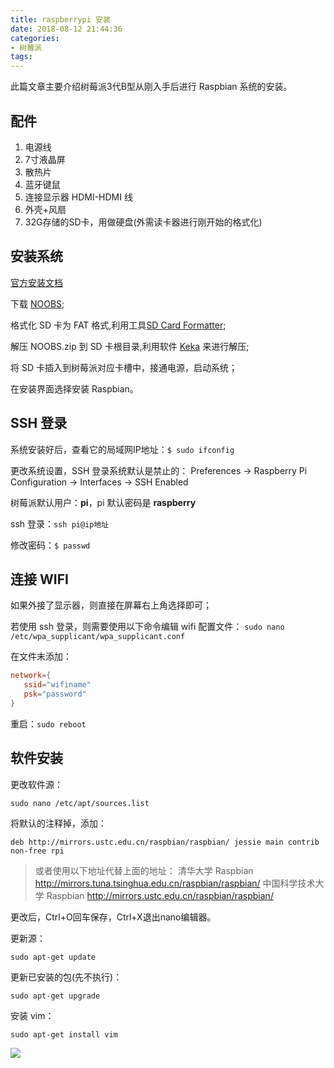 ```yaml
---
title: raspberrypi 安装
date: 2018-08-12 21:44:36
categories: 
- 树莓派
tags:
---
```

此篇文章主要介绍树莓派3代B型从刚入手后进行 Raspbian 系统的安装。

## 配件

1. 电源线
2. 7寸液晶屏
3. 散热片
4. 蓝牙键鼠
5. 连接显示器 HDMI-HDMI 线
6. 外壳+风扇
7. 32G存储的SD卡，用做硬盘(外需读卡器进行刚开始的格式化)

## 安装系统

[官方安装文档](https://www.raspberrypi.org/documentation/installation/noobs.md)

下载 [NOOBS](https://www.raspberrypi.org/downloads/noobs/);

格式化 SD 卡为 FAT 格式,利用工具[SD Card Formatter](https://www.sdcard.org/downloads/formatter_4/);

解压 NOOBS.zip 到 SD 卡根目录,利用软件 [Keka](http://www.kekaosx.com/zh-cn/) 来进行解压;

将 SD 卡插入到树莓派对应卡槽中，接通电源，启动系统；

在安装界面选择安装 Raspbian。

<!--more-->

## SSH 登录

系统安装好后，查看它的局域网IP地址：`$ sudo ifconfig`

更改系统设置，SSH 登录系统默认是禁止的：
Preferences -> Raspberry Pi Configuration -> Interfaces -> SSH Enabled

树莓派默认用户：**pi**，pi 默认密码是 **raspberry**

ssh 登录：`ssh pi@ip地址`

修改密码：`$ passwd`

## 连接 WIFI

如果外接了显示器，则直接在屏幕右上角选择即可；

若使用 ssh 登录，则需要使用以下命令编辑 wifi 配置文件：
`sudo nano /etc/wpa_supplicant/wpa_supplicant.conf`

在文件末添加：

```conf
network={
   ssid="wifiname"
   psk="password"
}
```

重启：`sudo reboot`

## 软件安装

更改软件源：

`sudo nano /etc/apt/sources.list`

将默认的注释掉，添加：

`deb http://mirrors.ustc.edu.cn/raspbian/raspbian/ jessie main contrib non-free rpi`

> 或者使用以下地址代替上面的地址：
> 清华大学 Raspbian http://mirrors.tuna.tsinghua.edu.cn/raspbian/raspbian/
> 中国科学技术大学 Raspbian http://mirrors.ustc.edu.cn/raspbian/raspbian/

更改后，Ctrl+O回车保存，Ctrl+X退出nano编辑器。

更新源：

`sudo apt-get update`

更新已安装的包(先不执行)：

`sudo apt-get upgrade`

安装 vim：

`sudo apt-get install vim`


![](https://ws1.sinaimg.cn/large/006tKfTcly1fjlrdmbafsj31kw1nv4qp.jpg)